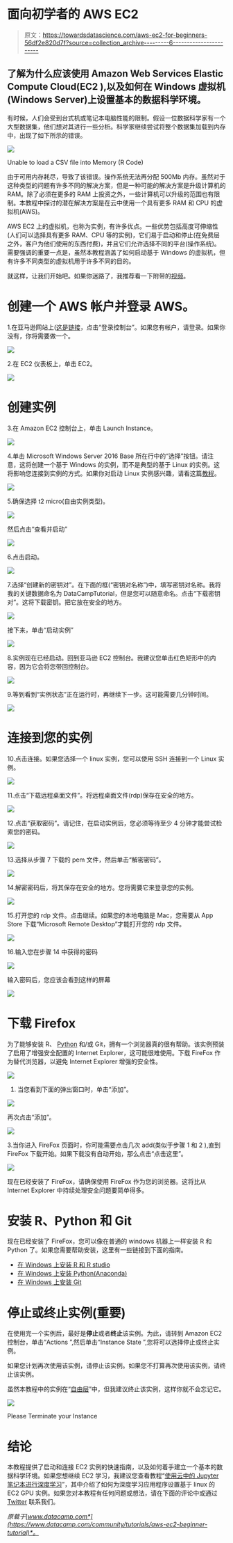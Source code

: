 # 面向初学者的 AWS EC2

> 原文：<https://towardsdatascience.com/aws-ec2-for-beginners-56df2e820d7f?source=collection_archive---------6----------------------->

## 了解为什么应该使用 Amazon Web Services Elastic Compute Cloud(EC2 ),以及如何在 Windows 虚拟机(Windows Server)上设置基本的数据科学环境。

有时候，人们会受到台式机或笔记本电脑性能的限制。假设一位数据科学家有一个大型数据集，他们想对其进行一些分析。科学家继续尝试将整个数据集加载到内存中，出现了如下所示的错误。

![](img/e9e0e3eaaa8469ba70f4479af266dc40.png)

Unable to load a CSV file into Memory (R Code)

由于可用内存耗尽，导致了该错误。操作系统无法再分配 500Mb 内存。虽然对于这种类型的问题有许多不同的解决方案，但是一种可能的解决方案是升级计算机的 RAM。除了必须在更多的 RAM 上投资之外，一些计算机可以升级的范围也有限制。本教程中探讨的潜在解决方案是在云中使用一个具有更多 RAM 和 CPU 的虚拟机(AWS)。

AWS EC2 上的虚拟机，也称为实例，有许多优点。一些优势包括高度可伸缩性(人们可以选择具有更多 RAM、CPU 等的实例)，它们易于启动和停止(在免费层之外，客户为他们使用的东西付费)，并且它们允许选择不同的平台(操作系统)。需要强调的重要一点是，虽然本教程涵盖了如何启动基于 Windows 的虚拟机，但有许多不同类型的虚拟机用于许多不同的目的。

就这样，让我们开始吧。如果你迷路了，我推荐看一下附带的[视频](https://www.youtube.com/watch?v=mf5u2chPBjY)。

# 创建一个 AWS 帐户并登录 AWS。

1.在亚马逊网站上([这是链接](https://aws.amazon.com/)，点击“登录控制台”。如果您有帐户，请登录。如果你没有，你将需要做一个。

![](img/7cabafb32e1f02d8a9a636a7a5109d01.png)

2.在 EC2 仪表板上，单击 EC2。

![](img/e98aaf824090b5950759ae5ef725cb6a.png)

# 创建实例

3.在 Amazon EC2 控制台上，单击 Launch Instance。

![](img/5f9b22bd92eafd85cbd0e8f783f81e9d.png)

4.单击 Microsoft Windows Server 2016 Base 所在行中的“选择”按钮。请注意，这将创建一个基于 Windows 的实例，而不是典型的基于 Linux 的实例。这将影响您连接到实例的方式。如果你对启动 Linux 实例感兴趣，请看这篇[教程](https://medium.com/@GalarnykMichael/aws-ec2-part-1-creating-ec2-instance-9d7f8368f78a)。

![](img/9fa0617a08707aa1832bbc98e071e640.png)

5.确保选择 t2 micro(自由实例类型)。

![](img/36d9c41f716142b0635a8030d303ba83.png)

然后点击“查看并启动”

![](img/3592e7a4c1b2e78f5fbc5c2d6e922a1d.png)

6.点击启动。

![](img/a3a4c97f31cd526bad30300f12a9a176.png)

7.选择“创建新的密钥对”。在下面的框(“密钥对名称”)中，填写密钥对名称。我将我的关键数据命名为 DataCampTutorial，但是您可以随意命名。点击“下载密钥对”。这将下载密钥。把它放在安全的地方。

![](img/f5ddac72b60a6c112a58c97a7134a404.png)

接下来，单击“启动实例”

![](img/1dba08bf103c8e89a22a55b5d0aab6ac.png)

8.实例现在已经启动。回到亚马逊 EC2 控制台。我建议您单击红色矩形中的内容，因为它会将您带回控制台。

![](img/1b44b24b138fd73a672dc3439233c7b3.png)

9.等到看到“实例状态”正在运行时，再继续下一步。这可能需要几分钟时间。

![](img/40c000863a83b9b874c8a3dd9a3a998e.png)

# 连接到您的实例

10.点击连接。如果您选择一个 linux 实例，您可以使用 SSH 连接到一个 Linux 实例。

![](img/1bc7368c75560230201b05a123efc361.png)

11.点击“下载远程桌面文件”。将远程桌面文件(rdp)保存在安全的地方。

![](img/5ce7790f9454d645e46ac5a79b9fec92.png)

12.点击“获取密码”。请记住，在启动实例后，您必须等待至少 4 分钟才能尝试检索您的密码。

![](img/01cd5069a2901ab15ef3293be2d1ab51.png)

13.选择从步骤 7 下载的 pem 文件，然后单击“解密密码”。

![](img/272e153c5601e49010cb61c7f3ac4420.png)

14.解密密码后，将其保存在安全的地方。您将需要它来登录您的实例。

![](img/fab138c2f7ab478382a467d3334b22b8.png)

15.打开您的 rdp 文件。点击继续。如果您的本地电脑是 Mac，您需要从 App Store 下载“Microsoft Remote Desktop”才能打开您的 rdp 文件。

![](img/b31880f391e4abd3779b8d70a8f12816.png)

16.输入您在步骤 14 中获得的密码

![](img/e737640e4e8590023df5b9960bcc4307.png)

输入密码后，您应该会看到这样的屏幕

![](img/6793bdb7c926f932d9a45571c946fb9f.png)

# 下载 Firefox

为了能够安装 R、 [Python](https://hackernoon.com/tagged/python) 和/或 Git，拥有一个浏览器真的很有帮助。该实例预装了启用了增强安全配置的 Internet Explorer，这可能很难使用。下载 FireFox 作为替代浏览器，以避免 Internet Explorer 增强的安全性。

![](img/cf28d4efb2a23c5b9f8ff51361f43bfe.png)

1.  当您看到下面的弹出窗口时，单击“添加”。

![](img/96c50e131ade88fcb88433422cc42f08.png)

再次点击“添加”。

![](img/18b883df594cced35eac4a7587d6b276.png)

3.当你进入 FireFox 页面时，你可能需要点击几次 add(类似于步骤 1 和 2 ),直到 FireFox 下载开始。如果下载没有自动开始，那么点击“点击这里”。

![](img/3d7f5be223e42bc4c4c631d22ffccf14.png)

现在已经安装了 FireFox，请确保使用 FireFox 作为您的浏览器。这将比从 Internet Explorer 中持续处理安全问题要简单得多。

# 安装 R、Python 和 Git

现在已经安装了 FireFox，您可以像在普通的 windows 机器上一样安装 R 和 Python 了。如果您需要帮助安装，这里有一些链接到下面的指南。

*   [在 Windows 上安装 R 和 R studio](https://medium.com/@GalarnykMichael/install-r-and-rstudio-on-windows-5f503f708027)
*   [在 Windows 上安装 Python(Anaconda)](https://medium.com/@GalarnykMichael/install-python-on-windows-anaconda-c63c7c3d1444)
*   [在 Windows 上安装 Git](https://hackernoon.com/install-git-on-windows-9acf2a1944f0)

# 停止或终止实例(重要)

在使用完一个实例后，最好是**停止**或者**终止**该实例。为此，请转到 Amazon EC2 控制台，单击“Actions ”,然后单击“Instance State ”,您将可以选择停止或终止实例。

如果您计划再次使用该实例，请停止该实例。如果您不打算再次使用该实例，请终止该实例。

虽然本教程中的实例在“[自由层](https://aws.amazon.com/free/faqs/)”中，但我建议终止该实例，这样你就不会忘记它。

![](img/8138ed15d5c65630aac2ff30bbad331c.png)

Please Terminate your Instance

# 结论

本教程提供了启动和连接 EC2 实例的快速指南，以及如何着手建立一个基本的数据科学环境。如果您想继续 EC2 学习，我建议您查看教程“[使用云中的 Jupyter 笔记本进行深度学习](https://www.datacamp.com/community/tutorials/deep-learning-jupyter-aws)”，其中介绍了如何为深度学习应用程序设置基于 linux 的 EC2 GPU 实例。如果您对本教程有任何问题或想法，请在下面的评论中或通过 [Twitter](https://twitter.com/GalarnykMichael) 联系我们。

*原载于*[*www.datacamp.com*](https://www.datacamp.com/community/tutorials/aws-ec2-beginner-tutorial)*。*